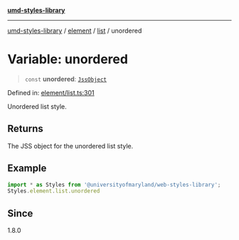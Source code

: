[**umd-styles-library**](../../../../README.md)

***

[umd-styles-library](../../../../modules.md) / [element](../../../README.md) / [list](../README.md) / unordered

# Variable: unordered

> `const` **unordered**: [`JssObject`](../../../../utilities/namespaces/transform/type-aliases/JssObject.md)

Defined in: [element/list.ts:301](https://github.com/UMD-Digital/design-system/blob/8021d9898368f604bce452fe4dde6fae3a0578fd/packages/styles/source/element/list.ts#L301)

Unordered list style.

## Returns

The JSS object for the unordered list style.

## Example

```typescript
import * as Styles from '@universityofmaryland/web-styles-library';
Styles.element.list.unordered
```

## Since

1.8.0

